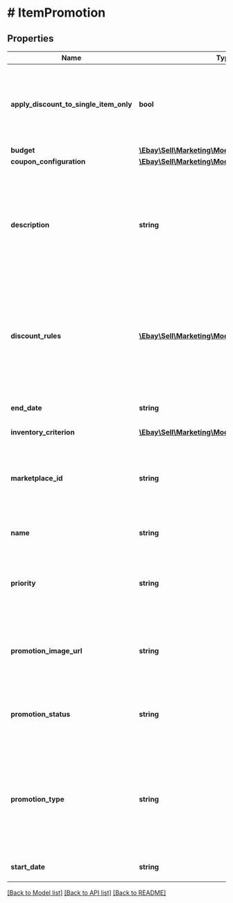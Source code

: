 # # ItemPromotion

## Properties

Name | Type | Description | Notes
------------ | ------------- | ------------- | -------------
**apply_discount_to_single_item_only** | **bool** | This flag is relevant in only when promotionType is set to VOLUME_DISCOUNT. For details on volume pricing promotions, see Configuring volume pricing discounts. If set to true, the discount is applied only when the buyer purchases multiple quantities of a single item in the promotion. Otherwise, the promotional discount applies to multiple quantities of any items in the promotion. Different variations of a multi-variation item are considered to be the same item. Note that this flag is not relevant if the inventoryCriterion container identifies a single listing ID for the promotion. | [optional]
**budget** | [**\Ebay\Sell\Marketing\Model\Amount**](Amount.md) |  | [optional]
**coupon_configuration** | [**\Ebay\Sell\Marketing\Model\CouponConfiguration**](CouponConfiguration.md) |  | [optional]
**description** | **string** | This is the seller-defined &amp;quot;tag line&amp;quot; for the offer, such as &amp;quot;Save on designer shoes.&amp;quot; The tag line appears under the &amp;quot;offer-type text&amp;quot; that is generated for the promotion and is displayed on the offer tile that&#39;s shown on the seller&#39;s All Offers page, and on the event page for the promotion. Note: Offer-type text is a teaser that&#39;s presented throughout the buyer&#39;s journey through the sales flow and is generated by eBay. The offer-type text is not editable by the seller&amp;mdash;it&#39;s derived from the settings in the discountRules and discountSpecification fields&amp;mdash;and can be, for example, &amp;quot;Extra 20% off when you buy 3+&amp;quot;. Maximum length: 50 Required if you are configuring CODED_COUPON, ORDER_DISCOUNT, or MARKDOWN_SALE promotions (and not valid for VOLUME_DISCOUNT promotions). | [optional]
**discount_rules** | [**\Ebay\Sell\Marketing\Model\DiscountRule[]**](DiscountRule.md) | This container defines a promotion using the following two required fields: discountBenefit &amp;ndash; Defines a discount as either a monetary amount or a percentage that is subtracted from the sales price of an item, a set of items, or an order. discountSpecification &amp;ndash; Defines a set of rules that determine when the promotion is applied. Note: For volume pricing, you must specify at least two and not more than four discountBenefit/discountSpecification pairs. In addition, you must define each set of rules with a ruleOrder value that corresponds with the order of volume discounts you present. Tip: Refer to Specifying item promotion discounts for information and examples on how to combine discountBenefit and discountSpecification to create different types of promotions. | [optional]
**end_date** | **string** | The date and time the promotion ends in UTC format (yyyy-MM-ddThh:mm:ssZ). If this field is blank (null), it indicates the promotion has no end date. For display purposes, convert this time into the local time of the seller. | [optional]
**inventory_criterion** | [**\Ebay\Sell\Marketing\Model\InventoryCriterion**](InventoryCriterion.md) |  | [optional]
**marketplace_id** | **string** | The eBay marketplace ID of the site where the threshold promotion is hosted. Threshold promotions are currently supported on a limited number of eBay marketplaces. Valid values: EBAY_AU &#x3D; Australia EBAY_DE &#x3D; Germany EBAY_ES &#x3D; Spain EBAY_FR &#x3D; France EBAY_GB &#x3D; Great Britain EBAY_IT &#x3D; Italy EBAY_US &#x3D; United States For implementation help, refer to &lt;a href&#x3D;&#39;https://developer.ebay.com/api-docs/sell/marketing/types/ba:MarketplaceIdEnum&#39;&gt;eBay API documentation&lt;/a&gt; | [optional]
**name** | **string** | The seller-defined name or &amp;quot;title&amp;quot; of the promotion that the seller can use to identify a promotion. This label is not displayed in end-user flows. Maximum length: 90 | [optional]
**priority** | **string** | Applicable for only ORDER_DISCOUNT promotions, this field indicates the precedence of the promotion, which is used to determine the position of a promotion on the seller&#39;s All Offers page. If an item is associated with multiple promotions, the promotion with the higher priority takes precedence. For implementation help, refer to &lt;a href&#x3D;&#39;https://developer.ebay.com/api-docs/sell/marketing/types/sme:PromotionPriorityEnum&#39;&gt;eBay API documentation&lt;/a&gt; | [optional]
**promotion_image_url** | **string** | This field is required for CODED_COUPON and MARKDOWN_SALE promotions, optional for ORDER_DISCOUNT promotions, and not valid for VOLUME_DISCOUNT promotions. Populate this field with a URL that points to an image to be used with the promotion. This image is displayed on the seller&#39;s All Offers page. The URL must point to either JPEG or PNG image and it must be a minimum of 500x500 pixels in dimension and cannot exceed 12Mb in size. | [optional]
**promotion_status** | **string** | The current status of the promotion. When creating a new promotion, this value must be set to either DRAFT or SCHEDULED. Note that you must set this value to SCHEDULED when you update a RUNNING promotion. For implementation help, refer to &lt;a href&#x3D;&#39;https://developer.ebay.com/api-docs/sell/marketing/types/sme:PromotionStatusEnum&#39;&gt;eBay API documentation&lt;/a&gt; | [optional]
**promotion_type** | **string** | Use this field to specify the type of the promotion you are creating. The supported types are: CODED_COUPON &amp;ndash; A coupon code promotion set with createItemPromotion. MARKDOWN_SALE &amp;ndash; A markdown promotion set with createItemPriceMarkdownPromotion. ORDER_DISCOUNT &amp;ndash; A threshold promotion set with createItemPromotion. VOLUME_DISCOUNT &amp;ndash; A volume pricing promotion set with createItemPromotion. See the Promotions Manager documentation for details. Required if you are creating a volume pricing promotion (VOLUME_DISCOUNT). For implementation help, refer to &lt;a href&#x3D;&#39;https://developer.ebay.com/api-docs/sell/marketing/types/sme:PromotionTypeEnum&#39;&gt;eBay API documentation&lt;/a&gt; | [optional]
**start_date** | **string** | The date and time the promotion starts in UTC format (yyyy-MM-ddThh:mm:ssZ). For display purposes, convert this time into the local time of the seller. | [optional]

[[Back to Model list]](../../README.md#models) [[Back to API list]](../../README.md#endpoints) [[Back to README]](../../README.md)
